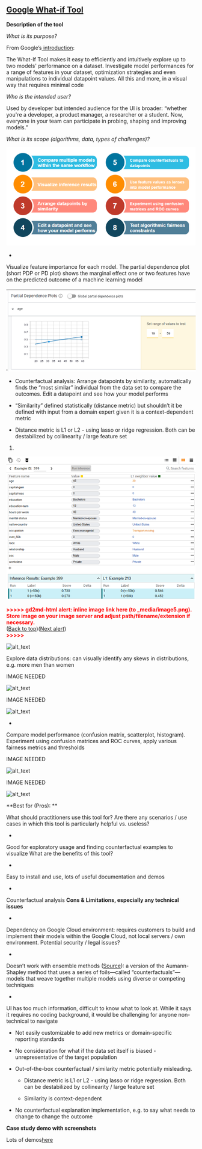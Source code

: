 ## **[Google What-if Tool](https://cloud.google.com/ai-platform/prediction/docs/using-what-if-tool#jupyter-notebook)**

**Description of the tool**

_What is its purpose?_

From Google’s[ introduction](https://pair-code.github.io/what-if-tool/):

The What-If Tool makes it easy to efficiently and intuitively explore up to two models' performance on a dataset. Investigate model performances for a range of features in your dataset, optimization strategies and even manipulations to individual datapoint values. All this and more, in a visual way that requires minimal code

_Who is the intended user?_

Used by developer but intended audience for the UI is broader: “whether you're a developer, a product manager, a researcher or a student. Now, everyone in your team can participate in probing, shaping and improving models.”

_What is its scope (algorithms, data, types of challenges)?_

![alt_text](../_media/whatif-scope.png)

-

Visualize feature importance for each model. The partial dependence plot (short PDP or PD plot) shows the marginal effect one or two features have on the predicted outcome of a machine learning model

![alt_text](../_media/plot.png)

- Counterfactual analysis: Arrange datapoints by similarity, automatically finds the “most similar” individual from the data set to compare the outcomes. Edit a datapoint and see how your model performs

- “Similarity” defined statistically (distance metric) but shouldn’t it be defined with input from a domain expert given it is a context-dependent metric

- Distance metric is L1 or L2 - using lasso or ridge regression. Both can be destabilized by collinearity / large feature set

1.

![alt_text](../_media/google-whatif-distance.png)

<p id="gdcalert5" ><span style="color: red; font-weight: bold">>>>>>  gd2md-html alert: inline image link here (to _media/image5.png). Store image on your image server and adjust path/filename/extension if necessary. </span><br>(<a href="#">Back to top</a>)(<a href="#gdcalert6">Next alert</a>)<br><span style="color: red; font-weight: bold">>>>>> </span></p>

![alt_text](_media/image5.png "image_tooltip")

Explore data distributions: can visually identify any skews in distributions, e.g. more men than women

IMAGE NEEDED

![alt_text](_media/image6.png "image_tooltip")

IMAGE NEEDED

![alt_text](_media/image7.png "image_tooltip")

-

Compare model performance (confusion matrix, scatterplot, histogram). Experiment using confusion matrices and ROC curves, apply various fairness metrics and thresholds

IMAGE NEEDED

![alt_text](_media/image8.png "image_tooltip")

IMAGE NEEDED

![alt_text](_media/image9.png "image_tooltip")

**Best for (Pros): **

What should practitioners use this tool for? Are there any scenarios / use cases in which this tool is particularly helpful vs. useless?

-

Good for exploratory usage and finding counterfactual examples to visualize
What are the benefits of this tool?

-

Easy to install and use, lots of useful documentation and demos

-

Counterfactual analysis
**Cons &** **Limitations, especially any technical issues**

-

Dependency on Google Cloud environment: requires customers to build and implement their models within the Google Cloud, not local servers / own environment. Potential security / legal issues?

-

Doesn’t work with ensemble methods ([Source](https://insidebigdata.com/2020/03/01/the-pros-and-cons-of-googles-new-ai-transparency-tools/)): a version of the Aumann-Shapley method that uses a series of foils—called “counterfactuals”— models that weave together multiple models using diverse or competing techniques

-

UI has too much information, difficult to know what to look at. While it says it requires no coding background, it would be challenging for anyone non-technical to navigate

- Not easily customizable to add new metrics or domain-specific reporting standards

- No consideration for what if the data set itself is biased - unrepresentative of the target population

- Out-of-the-box counterfactual / similarity metric potentially misleading.

  - Distance metric is L1 or L2 - using lasso or ridge regression. Both can be destabilized by collinearity / large feature set

  - Similarity is context-dependent

- No counterfactual explanation implementation, e.g. to say what needs to change to change the outcome

**Case study demo with screenshots**

Lots of demos[here](https://pair-code.github.io/what-if-tool/)
